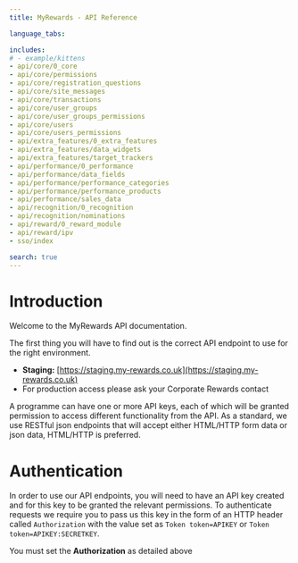 ```yaml
---
title: MyRewards - API Reference

language_tabs:

includes:
# - example/kittens
- api/core/0_core
- api/core/permissions
- api/core/registration_questions
- api/core/site_messages
- api/core/transactions
- api/core/user_groups
- api/core/user_groups_permissions
- api/core/users
- api/core/users_permissions
- api/extra_features/0_extra_features
- api/extra_features/data_widgets
- api/extra_features/target_trackers
- api/performance/0_performance
- api/performance/data_fields
- api/performance/performance_categories
- api/performance/performance_products
- api/performance/sales_data
- api/recognition/0_recognition
- api/recognition/nominations
- api/reward/0_reward_module
- api/reward/ipv
- sso/index

search: true
---
```


# Introduction
Welcome to the MyRewards API documentation.

The first thing you will have to find out is the correct API endpoint to use for
the right environment.

- **Staging:** [https://staging.my-rewards.co.uk](https://staging.my-rewards.co.uk)
- For production access please ask your Corporate Rewards contact

A programme can have one or more API keys, each of which will be granted
permission to access different functionality from the API. As a standard, we use
RESTful json endpoints that will accept either HTML/HTTP form data or json data,
HTML/HTTP is preferred.

# Authentication

In order to use our API endpoints, you will need to have an API key created and
for this key to be granted the relevant permissions. To authenticate requests we
require you to pass us this key in the form of an HTTP header called
`Authorization` with the value set as `Token token=APIKEY` or `Token token=APIKEY:SECRETKEY`.

<aside class="warning">You must set the <strong>Authorization</strong> as detailed above</aside>
